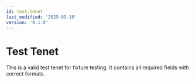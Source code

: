 ```yaml
---
id: test-tenet
last_modified: '2025-05-10'
version: '0.1.0'
---
```


# Test Tenet

This is a valid test tenet for fixture testing.
It contains all required fields with correct formats.
